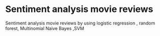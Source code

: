 # Sentiment analysis movie reviews
 Sentiment analysis movie reviews by using logistic regression , random forest, Multinomial Naive Bayes ,SVM
